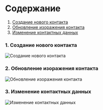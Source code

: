 # Содержание
1. [Создание нового контакта](#1)
2. [Обновление изоражения контакта](#2)
3. [Изменение контактных данных](#3)

### 1. Создание нового контакта<a name="1"></a>
![Создание нового контакта]()

### 2. Обновление изоражения контакта<a name="2"></a>
![Обновление изоражения контакта]()

### 3. Изменение контактных данных<a name="3"></a>
![Изменение контактных данных]()

